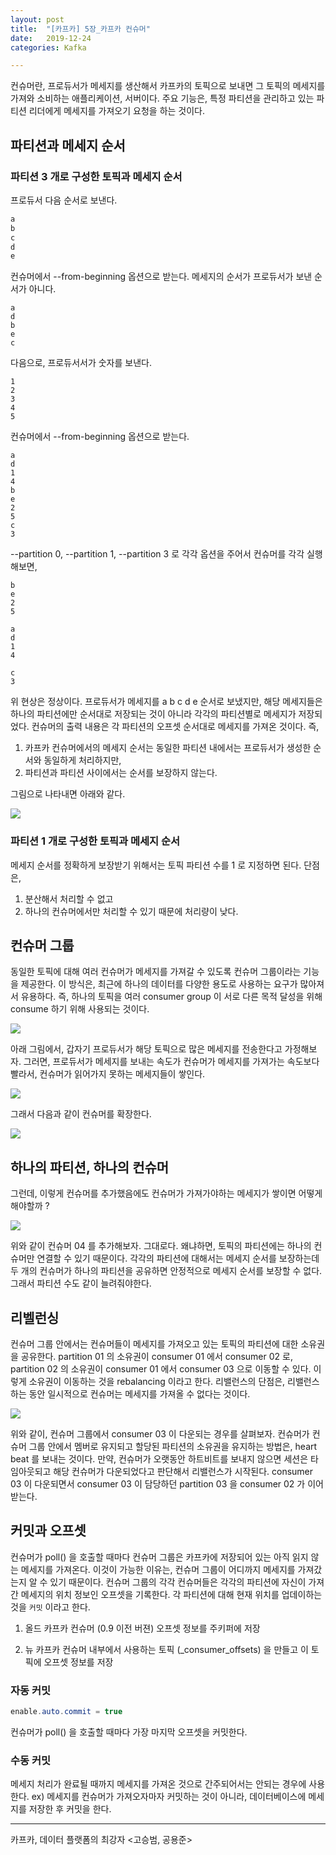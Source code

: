 ```yaml
---
layout: post
title:  "[카프카] 5장_카프카 컨슈머"
date:   2019-12-24
categories: Kafka

---
```


컨슈머란, 프로듀서가 메세지를 생산해서 카프카의 토픽으로 보내면 그 토픽의 메세지를 가져와 소비하는 애플리케이션, 서버이다.
주요 기능은, 특정 파티션을 관리하고 있는 파티션 리더에게 메세지를 가져오기 요청을 하는 것이다.

## 파티션과 메세지 순서

### 파티션 3 개로 구성한 토픽과 메세지 순서

프로듀서 다음 순서로 보낸다.

```java
a
b
c
d
e
```

컨슈머에서 --from-beginning 옵션으로 받는다. 
메세지의 순서가 프로듀서가 보낸 순서가 아니다.

```
a
d
b
e
c
```

다음으로, 프로듀서서가 숫자를 보낸다.

```
1
2
3
4
5
```

컨슈머에서 --from-beginning 옵션으로 받는다. 

```
a
d
1
4
b
e
2
5
c
3
```

--partition 0, --partition 1, --partition 3 로 각각 옵션을 주어서 컨슈머를 각각 실행해보면,

```
b
e
2
5
```

```
a
d
1
4
```

```
c
3
```

위 현상은 정상이다.
프로듀서가 메세지를 a b c d e 순서로 보냈지만, 해당 메세지들은 하나의 파티션에만 순서대로 저장되는 것이 아니라 각각의 파티션별로 메세지가 저장되었다. 
컨슈머의 출력 내용은 각 파티션의 오프셋 순서대로 메세지를 가져온 것이다. 즉,

1. 카프카 컨슈머에서의 메세지 순서는 동일한 파티션 내에서는 프로듀서가 생성한 순서와 동일하게 처리하지만, 
2. 파티션과 파티션 사이에서는 순서를 보장하지 않는다.

그림으로 나타내면 아래와 같다.

![](/image/kafka_message_order.png)

### 파티션 1 개로 구성한 토픽과 메세지 순서

메세지 순서를 정확하게 보장받기 위해서는 토픽 파티션 수를 1 로 지정하면 된다.
단점은, 

1. 분산해서 처리할 수 없고 
2. 하나의 컨슈머에서만 처리할 수 있기 때문에 처리량이 낮다.

## 컨슈머 그룹

동일한 토픽에 대해 여러 컨슈머가 메세지를 가져갈 수 있도록 컨슈머 그룹이라는 기능을 제공한다. 
이 방식은, 최근에 하나의 데이터를 다양한 용도로 사용하는 요구가 많아져서 유용하다.
즉, 하나의 토픽을 여러 consumer group 이 서로 다른 목적 달성을 위해 consume 하기 위해 사용되는 것이다.

![](/image/kafka-consumer-groups.png)

아래 그림에서, 갑자기 프로듀서가 해당 토픽으로 많은 메세지를 전송한다고 가정해보자. 그러면,
프로듀서가 메세지를 보내는 속도가 컨슈머가 메세지를 가져가는 속도보다 빨라서, 컨슈머가 읽어가지 못하는 메세지들이 쌓인다.

![](/image/kafka_consumer_group_02.png)

그래서 다음과 같이 컨슈머를 확장한다.

![](/image/kafka_consumer_group_01.png)

## 하나의 파티션, 하나의 컨슈머

그런데, 이렇게 컨슈머를 추가했음에도 컨슈머가 가져가야하는 메세지가 쌓이면 어떻게 해야할까 ?

![](/image/kafka_consumer_group_03.png)

위와 같이 컨슈머 04 를 추가해보자. 그대로다.
왜냐하면, 토픽의 파티션에는 하나의 컨슈머만 연결할 수 있기 때문이다. 
각각의 파티션에 대해서는 메세지 순서를 보장하는데 두 개의 컨슈머가 하나의 파티션을 공유하면 안정적으로 메세지 순서를 보장할 수 없다.
그래서 파티션 수도 같이 늘려줘야한다.

## 리벨런싱

컨슈머 그룹 안에서는 컨슈머들이 메세지를 가져오고 있는 토픽의 파티션에 대한 소유권을 공유한다.
partition 01 의 소유권이 consumer 01 에서 consumer 02 로, partition 02 의 소유권이 consumer 01 에서 consumer 03 으로 이동할 수 있다.
이렇게 소유권이 이동하는 것을 rebalancing 이라고 한다.
리밸런스의 단점은, 리밸런스 하는 동안 일시적으로 컨슈머는 메세지를 가져올 수 없다는 것이다.

![](/image/kafka_consumer_group_rebalance.png)

위와 같이, 컨슈머 그룹에서 consumer 03 이 다운되는 경우를 살펴보자.
컨슈머가 컨슈머 그룹 안에서 멤버로 유지되고 할당된 파티션의 소유권을 유지하는 방법은, heart beat 를 보내는 것이다. 
만약, 컨슈머가 오랫동안 하트비트를 보내지 않으면 세션은 타임아웃되고 해당 컨슈머가 다운되었다고 판단해서 리밸런스가 시작된다.
consumer 03 이 다운되면서 consumer 03 이 담당하던 partition 03 을 consumer 02 가 이어받는다.

## 커밋과 오프셋

컨슈머가 poll() 을 호출할 때마다 컨슈머 그룹은 카프카에 저장되어 있는 아직 읽지 않는 메세지를 가져온다. 
이것이 가능한 이유는, 컨슈머 그룹이 어디까지 메세지를 가져갔는지 알 수 있기 때문이다.
컨슈머 그룹의 각각 컨슈머들은 각각의 파티션에 자신이 가져간 메세지의 위치 정보인 오프셋을 기록한다.
각 파티션에 대해 현재 위치를 업데이하는 것을 `커밋` 이라고 한다.

1. 올드 카프카 컨슈머 (0.9 이전 버젼)
   오프셋 정보를 주키퍼에 저장

2. 뉴 카프카 컨슈머 
   내부에서 사용하는 토픽 (_consumer_offsets) 을 만들고 이 토픽에 오프셋 정보를 저장

### 자동 커밋

```java
enable.auto.commit = true
```

컨슈머가 poll() 을 호출할 때마다 가장 마지막 오프셋을 커밋한다. 

### 수동 커밋

메세지 처리가 완료될 때까지 메세지를 가져온 것으로 간주되어서는 안되는 경우에 사용한다. 
ex) 메세지를 컨슈머가 가져오자마자 커밋하는 것이 아니라, 데이터베이스에 메세지를 저장한 후 커밋을 한다.

---

카프카, 데이터 플랫폼의 최강자 <고승범, 공용준>